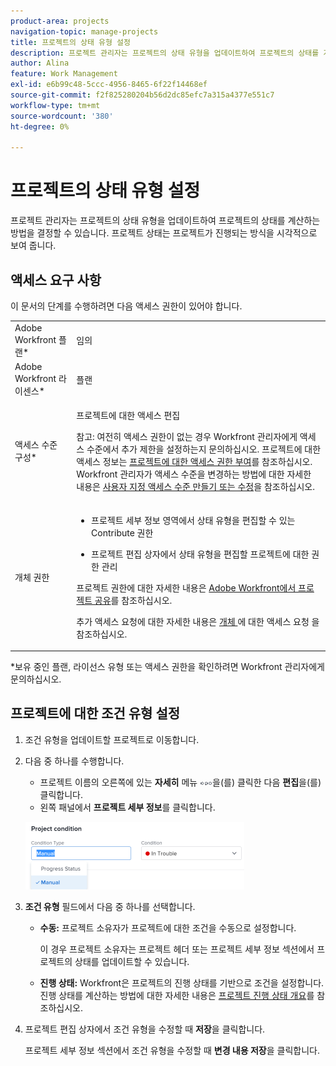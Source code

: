 ```yaml
---
product-area: projects
navigation-topic: manage-projects
title: 프로젝트의 상태 유형 설정
description: 프로젝트 관리자는 프로젝트의 상태 유형을 업데이트하여 프로젝트의 상태를 계산하는 방법을 결정할 수 있습니다. 프로젝트 상태는 프로젝트가 진행되는 방식을 시각적으로 보여 줍니다.
author: Alina
feature: Work Management
exl-id: e6b99c48-5ccc-4956-8465-6f22f14468ef
source-git-commit: f2f825280204b56d2dc85efc7a315a4377e551c7
workflow-type: tm+mt
source-wordcount: '380'
ht-degree: 0%

---
```


# 프로젝트의 상태 유형 설정

프로젝트 관리자는 프로젝트의 상태 유형을 업데이트하여 프로젝트의 상태를 계산하는 방법을 결정할 수 있습니다. 프로젝트 상태는 프로젝트가 진행되는 방식을 시각적으로 보여 줍니다.

## 액세스 요구 사항

이 문서의 단계를 수행하려면 다음 액세스 권한이 있어야 합니다.

<table style="table-layout:auto"> 
 <col> 
 <col> 
 <tbody> 
  <tr> 
   <td role="rowheader">Adobe Workfront 플랜*</td> 
   <td> <p>임의</p> </td> 
  </tr> 
  <tr> 
   <td role="rowheader">Adobe Workfront 라이센스*</td> 
   <td> <p>플랜 </p> </td> 
  </tr> 
  <tr> 
   <td role="rowheader">액세스 수준 구성*</td> 
   <td> <p>프로젝트에 대한 액세스 편집</p> <p>참고: 여전히 액세스 권한이 없는 경우 Workfront 관리자에게 액세스 수준에서 추가 제한을 설정하는지 문의하십시오. 프로젝트에 대한 액세스 정보는 <a href="../../../administration-and-setup/add-users/configure-and-grant-access/grant-access-projects.md" class="MCXref xref">프로젝트에 대한 액세스 권한 부여</a>를 참조하십시오. Workfront 관리자가 액세스 수준을 변경하는 방법에 대한 자세한 내용은 <a href="../../../administration-and-setup/add-users/configure-and-grant-access/create-modify-access-levels.md" class="MCXref xref">사용자 지정 액세스 수준 만들기 또는 수정</a>을 참조하십시오. </p> </td> 
  </tr> 
  <tr> 
   <td role="rowheader">개체 권한</td> 
   <td> 
    <ul> 
     <li> <p>프로젝트 세부 정보 영역에서 상태 유형을 편집할 수 있는 Contribute 권한 </p> </li> 
     <li> <p>프로젝트 편집 상자에서 상태 유형을 편집할 프로젝트에 대한 권한 관리</p> </li> 
    </ul> <p> 프로젝트 권한에 대한 자세한 내용은 <a href="../../../workfront-basics/grant-and-request-access-to-objects/share-a-project.md" class="MCXref xref">Adobe Workfront에서 프로젝트 공유</a>를 참조하십시오.</p> <p>추가 액세스 요청에 대한 자세한 내용은 <a href="../../../workfront-basics/grant-and-request-access-to-objects/request-access.md" class="MCXref xref">개체 </a>에 대한 액세스 요청 을 참조하십시오.</p> </td> 
  </tr> 
 </tbody> 
</table>

&#42;보유 중인 플랜, 라이선스 유형 또는 액세스 권한을 확인하려면 Workfront 관리자에게 문의하십시오.

## 프로젝트에 대한 조건 유형 설정

1. 조건 유형을 업데이트할 프로젝트로 이동합니다.
1. 다음 중 하나를 수행합니다. 

   * 프로젝트 이름의 오른쪽에 있는 **자세히** 메뉴 ![](assets/qs-more-menu.png)을(를) 클릭한 다음 **편집**&#x200B;을(를) 클릭합니다.
   * 왼쪽 패널에서 **프로젝트 세부 정보**&#x200B;를 클릭합니다.

   ![](assets/update-condition-type-nwe-350x108.png)

1. **조건 유형** 필드에서 다음 중 하나를 선택합니다.

   * **수동:** 프로젝트 소유자가 프로젝트에 대한 조건을 수동으로 설정합니다.

     이 경우 프로젝트 소유자는 프로젝트 헤더 또는 프로젝트 세부 정보 섹션에서 프로젝트의 상태를 업데이트할 수 있습니다.

   * **진행 상태:** Workfront은 프로젝트의 진행 상태를 기반으로 조건을 설정합니다. 진행 상태를 계산하는 방법에 대한 자세한 내용은 [프로젝트 진행 상태 개요](../../../manage-work/projects/planning-a-project/project-progress-status.md)를 참조하십시오.

1. 프로젝트 편집 상자에서 조건 유형을 수정할 때 **저장**&#x200B;을 클릭합니다.

   프로젝트 세부 정보 섹션에서 조건 유형을 수정할 때 **변경 내용 저장**&#x200B;을 클릭합니다.

 
